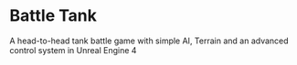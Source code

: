 # Battle Tank
A head-to-head tank battle game with simple AI, Terrain and an advanced control system in Unreal Engine 4
